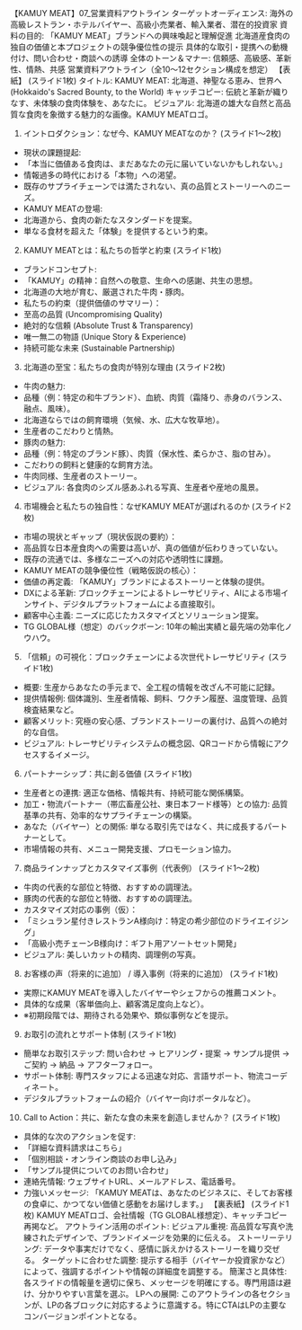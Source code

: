 【KAMUY MEAT】07_営業資料アウトライン
ターゲットオーディエンス: 海外の高級レストラン・ホテルバイヤー、高級小売業者、輸入業者、潜在的投資家
資料の目的:
「KAMUY MEAT」ブランドへの興味喚起と理解促進
北海道産食肉の独自の価値と本プロジェクトの競争優位性の提示
具体的な取引・提携への動機付け、問い合わせ・商談への誘導
全体のトーン＆マナー: 信頼感、高級感、革新性、情熱、共感
営業資料アウトライン（全10～12セクション構成を想定）
【表紙】 (スライド1枚)
タイトル: KAMUY MEAT: 北海道、神聖なる恵み、世界へ (Hokkaido's Sacred Bounty, to the World)
キャッチコピー: 伝統と革新が織りなす、未体験の食肉体験を、あなたに。
ビジュアル: 北海道の雄大な自然と高品質な食肉を象徴する魅力的な画像。KAMUY MEATロゴ。
1. イントロダクション：なぜ今、KAMUY MEATなのか？ (スライド1～2枚)
* 現状の課題提起:
* 「本当に価値ある食肉は、まだあなたの元に届いていないかもしれない。」
* 情報過多の時代における「本物」への渇望。
* 既存のサプライチェーンでは満たされない、真の品質とストーリーへのニーズ。
* KAMUY MEATの登場:
* 北海道から、食肉の新たなスタンダードを提案。
* 単なる食材を超えた「体験」を提供するという約束。
2. KAMUY MEATとは：私たちの哲学と約束 (スライド1枚)
* ブランドコンセプト:
* 「KAMUY」の精神：自然への敬意、生命への感謝、共生の思想。
* 北海道の大地が育む、厳選された牛肉・豚肉。
* 私たちの約束（提供価値のサマリー）：
* 至高の品質 (Uncompromising Quality)
* 絶対的な信頼 (Absolute Trust & Transparency)
* 唯一無二の物語 (Unique Story & Experience)
* 持続可能な未来 (Sustainable Partnership)
3. 北海道の至宝：私たちの食肉が特別な理由 (スライド2枚)
* 牛肉の魅力:
* 品種（例：特定の和牛ブランド）、血統、肉質（霜降り、赤身のバランス、融点、風味）。
* 北海道ならではの飼育環境（気候、水、広大な牧草地）。
* 生産者のこだわりと情熱。
* 豚肉の魅力:
* 品種（例：特定のブランド豚）、肉質（保水性、柔らかさ、脂の甘み）。
* こだわりの飼料と健康的な飼育方法。
* 牛肉同様、生産者のストーリー。
* ビジュアル: 各食肉のシズル感あふれる写真、生産者や産地の風景。
4. 市場機会と私たちの独自性：なぜKAMUY MEATが選ばれるのか (スライド2枚)
* 市場の現状とギャップ（現状仮説の要約）：
* 高品質な日本産食肉への需要は高いが、真の価値が伝わりきっていない。
* 既存の流通では、多様なニーズへの対応や透明性に課題。
* KAMUY MEATの競争優位性（戦略仮説の核心）：
* 価値の再定義: 「KAMUY」ブランドによるストーリーと体験の提供。
* DXによる革新: ブロックチェーンによるトレーサビリティ、AIによる市場インサイト、デジタルプラットフォームによる直接取引。
* 顧客中心主義: ニーズに応じたカスタマイズとソリューション提案。
* TG GLOBAL様（想定）のバックボーン: 10年の輸出実績と最先端の効率化ノウハウ。
5. 「信頼」の可視化：ブロックチェーンによる次世代トレーサビリティ (スライド1枚)
* 概要: 生産からあなたの手元まで、全工程の情報を改ざん不可能に記録。
* 提供情報例: 個体識別、生産者情報、飼料、ワクチン履歴、温度管理、品質検査結果など。
* 顧客メリット: 究極の安心感、ブランドストーリーの裏付け、品質への絶対的な自信。
* ビジュアル: トレーサビリティシステムの概念図、QRコードから情報にアクセスするイメージ。
6. パートナーシップ：共に創る価値 (スライド1枚)
* 生産者との連携: 適正な価格、情報共有、持続可能な関係構築。
* 加工・物流パートナー（帯広畜産公社、東日本フード様等）との協力: 品質基準の共有、効率的なサプライチェーンの構築。
* あなた（バイヤー）との関係: 単なる取引先ではなく、共に成長するパートナーとして。
* 市場情報の共有、メニュー開発支援、プロモーション協力。
7. 商品ラインナップとカスタマイズ事例（代表例） (スライド1～2枚)
* 牛肉の代表的な部位と特徴、おすすめの調理法。
* 豚肉の代表的な部位と特徴、おすすめの調理法。
* カスタマイズ対応の事例（仮）：
* 「ミシュラン星付きレストランA様向け：特定の希少部位のドライエイジング」
* 「高級小売チェーンB様向け：ギフト用アソートセット開発」
* ビジュアル: 美しいカットの精肉、調理例の写真。
8. お客様の声（将来的に追加） / 導入事例（将来的に追加） (スライド1枚)
* 実際にKAMUY MEATを導入したバイヤーやシェフからの推薦コメント。
* 具体的な成果（客単価向上、顧客満足度向上など）。
* ※初期段階では、期待される効果や、類似事例などを提示。
9. お取引の流れとサポート体制 (スライド1枚)
* 簡単なお取引ステップ: 問い合わせ → ヒアリング・提案 → サンプル提供 → ご契約 → 納品 → アフターフォロー。
* サポート体制: 専門スタッフによる迅速な対応、言語サポート、物流コーディネート。
* デジタルプラットフォームの紹介（バイヤー向けポータルなど）。
10. Call to Action：共に、新たな食の未来を創造しませんか？ (スライド1枚)
* 具体的な次のアクションを促す:
* 「詳細な資料請求はこちら」
* 「個別相談・オンライン商談のお申し込み」
* 「サンプル提供についてのお問い合わせ」
* 連絡先情報: ウェブサイトURL、メールアドレス、電話番号。
* 力強いメッセージ: 「KAMUY MEATは、あなたのビジネスに、そしてお客様の食卓に、かつてない価値と感動をお届けします。」
【裏表紙】 (スライド1枚)
KAMUY MEATロゴ、会社情報（TG GLOBAL様想定）、キャッチコピー再掲など。
アウトライン活用のポイント:
ビジュアル重視: 高品質な写真や洗練されたデザインで、ブランドイメージを効果的に伝える。
ストーリーテリング: データや事実だけでなく、感情に訴えかけるストーリーを織り交ぜる。
ターゲットに合わせた調整: 提示する相手（バイヤーか投資家かなど）によって、強調するポイントや情報の詳細度を調整する。
簡潔さと具体性: 各スライドの情報量を適切に保ち、メッセージを明確にする。専門用語は避け、分かりやすい言葉を選ぶ。
LPへの展開: このアウトラインの各セクションが、LPの各ブロックに対応するように意識する。特にCTAはLPの主要なコンバージョンポイントとなる。